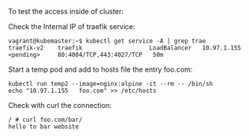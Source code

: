 To test the access inside of cluster:

Check the Internal IP of traefik service:
```
vagrant@kubemaster:~$ kubectl get service -A | grep trae
traefik-v2    traefik                   LoadBalancer   10.97.1.155      <pending>     80:4004/TCP,443:4027/TCP   50m
```

Start a temp pod and add to hosts file the entry foo.com:

```
kubectl run temp2 --image=nginx:alpine -it --rm -- /bin/sh
echo "10.97.1.155	foo.com" >> /etc/hosts
```

Check with curl the connection:

```
/ # curl foo.com/bar/
hello to bar website
```
